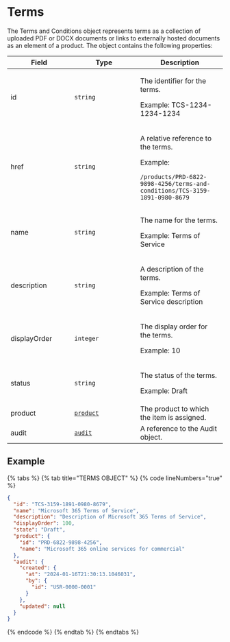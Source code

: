 # Terms

The Terms and Conditions object represents terms as a collection of uploaded PDF or DOCX documents or links to externally hosted documents as an element of a product. The object contains the following properties:

<table><thead><tr><th width="133">Field</th><th width="138">Type</th><th>Description</th></tr></thead><tbody><tr><td>id</td><td><code>string</code></td><td><p>The identifier for the terms.</p><p>Example: TCS-1234-1234-1234</p></td></tr><tr><td>href</td><td><code>string</code></td><td><p>A relative reference to the terms. </p><p>Example:</p><pre class="language-json"><code class="lang-json">/products/PRD-6822-9898-4256/terms-and-conditions/TCS-3159-1891-0980-8679
</code></pre></td></tr><tr><td>name</td><td><code>string</code></td><td><p>The name for the terms.</p><p>Example: Terms of Service</p></td></tr><tr><td>description</td><td><code>string</code></td><td><p>A description of the terms.</p><p>Example: Terms of Service description</p></td></tr><tr><td>displayOrder</td><td><code>integer</code></td><td><p>The display order for the terms.</p><p>Example: 10</p></td></tr><tr><td>status</td><td><code>string</code></td><td><p>The status of the terms. </p><p>Example: Draft</p></td></tr><tr><td>product</td><td><a href="../product/"><code>product</code></a></td><td>The product to which the item is assigned.</td></tr><tr><td>audit</td><td><a href="../../common-api-objects/audit.md"><code>audit</code></a></td><td>A reference to the Audit object. </td></tr></tbody></table>

## Example

{% tabs %}
{% tab title="TERMS OBJECT" %}
{% code lineNumbers="true" %}
```json
{
  "id": "TCS-3159-1891-0980-8679",
  "name": "Microsoft 365 Terms of Service",
  "description": "Description of Microsoft 365 Terms of Service",
  "displayOrder": 100,
  "state": "Draft",
  "product": {
    "id": "PRD-6822-9898-4256",
    "name": "Microsoft 365 online services for commercial"
  },
  "audit": {
    "created": {
      "at": "2024-01-16T21:30:13.1046031",
      "by": {
        "id": "USR-0000-0001"
      }
    },
    "updated": null
  }
}
```
{% endcode %}
{% endtab %}
{% endtabs %}
